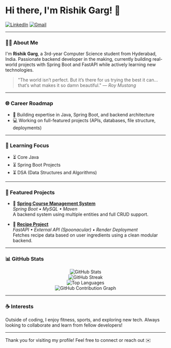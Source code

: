 # Hi there, I'm Rishik Garg! 👋

[![LinkedIn](https://img.shields.io/badge/LinkedIn-blue?logo=linkedin&logoColor=white)](https://www.linkedin.com/in/rishik-garg-009860332/)
[![Gmail](https://img.shields.io/badge/Email-rishikgarg40@gmail.com-red?logo=gmail&logoColor=white)](mailto:rishikgarg40@gmail.com)

---

### 👨‍🎓 About Me
I'm **Rishik Garg**, a 3rd-year Computer Science student from Hyderabad, India. Passionate backend developer in the making, currently building real-world projects with Spring Boot and FastAPI while actively learning new technologies.

> "The world isn’t perfect. But it’s there for us trying the best it can… that’s what makes it so damn beautiful." — *Roy Mustang*

---

### 🌐 Career Roadmap
- 📌 Building expertise in Java, Spring Boot, and backend architecture
- 💻 Working on full-featured projects (APIs, databases, file structure, deployments)

---

### 📖 Learning Focus
- ⏳ Core Java
- ⏳ Spring Boot Projects
- ⏳ DSA (Data Structures and Algorithms)

---

### 🌟 Featured Projects
- 🚀 **[Spring Course Management System](https://github.com/Risspecct/Spring-Course-Management-System)**  
  *Spring Boot • MySQL • Maven*  
  A backend system using multiple entities and full CRUD support.

- 🍻 **[Recipe Project](https://github.com/Risspecct/Recipe-Project)**  
  *FastAPI • External API (Spoonacular) • Render Deployment*  
  Fetches recipe data based on user ingredients using a clean modular backend.

---

### 📊 GitHub Stats
<p align="center">
  <img src="https://github-readme-stats.vercel.app/api?username=Risspecct&show_icons=true&theme=default" alt="GitHub Stats" />
  <br/>
  <img src="https://github-readme-streak-stats.herokuapp.com/?user=Risspecct&theme=default" alt="GitHub Streak" />
  <br/>
  <img src="https://github-readme-stats.vercel.app/api/top-langs/?username=Risspecct&layout=compact" alt="Top Languages" />
  <br/>
  <img src="https://github-readme-activity-graph.cyclic.app/graph?username=Risspecct&theme=default" alt="GitHub Contribution Graph" />
</p>

<!-- Note: Visitor counter only visible to owner -->
<!-- ![Visitor Count](https://visitor-badge.laobi.icu/badge?page_id=Risspecct.Risspecct) -->

---

### ☕ Interests
Outside of coding, I enjoy fitness, sports, and exploring new tech. Always looking to collaborate and learn from fellow developers!

---

Thank you for visiting my profile! Feel free to connect or reach out ✉️
